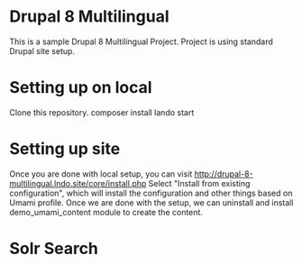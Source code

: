 # Drupal 8 Multilingual
This is a sample Drupal 8 Multilingual Project.
Project is using standard Drupal site setup.

# Setting up on local
Clone this repository.
composer install
lando start

# Setting up site
Once you are done with local setup, you can visit http://drupal-8-multilingual.lndo.site/core/install.php
Select "Install from existing configuration", which will install the configuration and other things based on Umami profile.
Once we are done with the setup, we can uninstall and install demo_umami_content module to create the content.

# Solr Search
